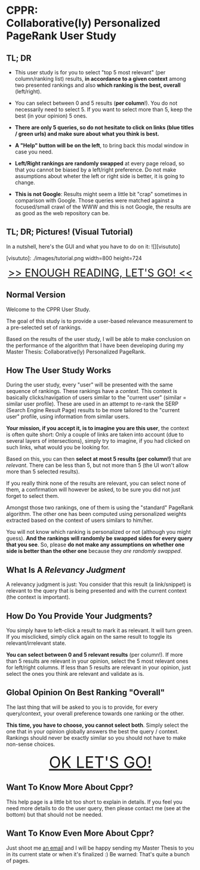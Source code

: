# CPPR: <br />Collaborative(ly) Personalized PageRank User Study

## TL; DR

- This user study is for you to select "top 5 most relevant" (per column/ranking list) results, __in accordance to a
given context__ among two presented rankings and also __which ranking is the best, overall__ (left/right).

- You can select between 0 and 5 results (**per column**!). You do not necessarily need to select 5. If you want to
select more than 5, keep the best (in your opinion) 5 ones.

- __There are only 5 queries, so do not hesitate to click on links (blue titles / green urls) and make sure about what you
think is best.__

- __A "Help" button will be on the left__, to bring back this modal window in case you need.

- __Left/Right rankings are randomly swapped__ at every page reload, so that you cannot be biased by a left/right
preference. Do not make assumptions about wheter the left or right side is better, it is going to change.

- __This is not Google__: Results might seem a little bit "crap" sometimes in comparison with Google. Those queries were
matched against a focused/small crawl of the WWW and this is not Google, the results are as good as the web repository
can be.

## TL; DR; Pictures! (Visual Tutorial)

In a nutshell, here's the GUI and what you have to do on it:
![][visututo]

[visututo]: ./images/tutorial.png width=800 height=724


<a style='display:block;text-align:center; font-size: 2em;' href='#top' onclick='$.colorbox.close();'>
&gt;&gt; ENOUGH READING, LET'S GO! &lt;&lt;
</a>


## Normal Version

Welcome to the CPPR User Study.

The goal of this study is to provide a user-based relevance measurement to 
a pre-selected set of rankings.

Based on the results of the user study, I will be able to make conclusion on
the performance of the algorithm that I have been developing during my Master 
Thesis: Collaborative(ly) Personalized PageRank.

## How The User Study Works

During the user study, every "user" will be presented with the same sequence
of rankings. These rankings have a _context_. This context is basically clicks/navigation
of users similar to the "current user" (similar = similar user profile). These are used
in an attempt to re-rank the SERP (Search Engine Result Page) results to be more tailored
to the "current user" profile, using information from similar users.

__Your mission, if you accept it, is to imagine you are this user__, the context is often quite
short: Only a couple of links are taken into account (due to several layers of intersections),
simply try to imagine, if you had clicked on such links, what would you be looking for.

Based on this, you can then __select at most 5 results (per column!)__ that are _relevant_. There can be less
than 5, but not more than 5 (the UI won't allow more than 5 selected results).

If you really think none of the results are relevant, you can select none of them, a confirmation
will however be asked, to be sure you did not just forget to select them.

Amongst those two rankings, one of them is using the "standard" PageRank algorithm.
The other one has been computed using personalized weights extracted based on the context
of users similars to him/her.

You will not know which ranking is personalized or not (although you might guess).
__And the rankings will randomly be swapped sides for every query that you see__. So, please
__do not make any assumptions on whether one side is better than the other one__ because they
_are randomly swapped_.

## What Is A _Relevancy Judgment_

A relevancy judgment is just: You consider that this result (a link/snippet) is
relevant to the query that is being presented and with the current context (the context is important).

## How Do You Provide Your Judgments?

You simply have to left-click a result to mark it as relevant. It will turn green.
If you misclicked, simply click again on the same result to toggle its relevant/irrelevant state.

__You can select between 0 and 5 relevant results__ (per column!). If more than 5 results are relevant in your opinion,
select the 5 most relevant ones for left/right columns. If less than 5 results are relevant in your opinion, just select
the ones you think are relevant and validate as is.

## Global Opinion On Best Ranking "Overall"

The last thing that will be asked to you is to provide, for every query/context, your overall
preference towards one ranking or the other.

__This time, you have to choose, you cannot select both__. Simply select the one
that in your opinion globally answers the best the query / context. Rankings should never
be exactly similar so you should not have to make non-sense choices.


<a style='display:block;text-align:center; font-size: 3em;' href='#top' onclick='$.colorbox.close();'>
OK LET'S GO!
</a>

## Want To Know More About Cppr?

This help page is a little bit too short to explain in details. If you feel you need more details to do the user query,
then please contact me (see at the bottom) but that should not be needed.

## Want To Know Even More About Cppr?

Just shoot me <a id="shoot_an_email" href="mailto:__myemail__">an email</a> and I will be happy sending my Master
Thesis to you in its current state or when it's finalized :) Be warned: That's quite a bunch 
of pages.

<script type="text/javascript">
var a = "theod"
var b = ".insa"
var c = "@"
var mto = ["m", "a", "i", "l", "t", "o", ":"]
document.getElementById("shoot_an_email").href = mto.join("") + a + b + [c, "gm", "ail"].join("") + ("." + "com")
</script>